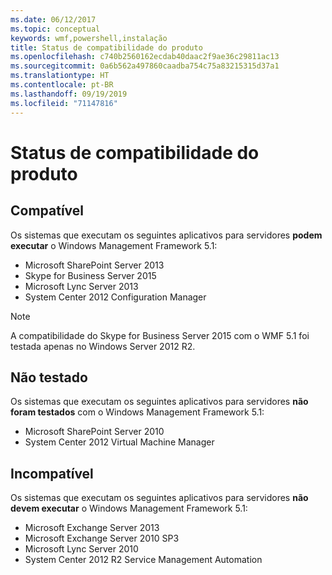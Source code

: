 ```yaml
---
ms.date: 06/12/2017
ms.topic: conceptual
keywords: wmf,powershell,instalação
title: Status de compatibilidade do produto
ms.openlocfilehash: c740b2560162ecdab40daac2f9ae36c29811ac13
ms.sourcegitcommit: 0a6b562a497860caadba754c75a83215315d37a1
ms.translationtype: HT
ms.contentlocale: pt-BR
ms.lasthandoff: 09/19/2019
ms.locfileid: "71147816"
---
```

# <a name="product-compatibility-status"></a>Status de compatibilidade do produto

## <a name="compatible"></a>Compatível

Os sistemas que executam os seguintes aplicativos para servidores **podem executar** o Windows Management Framework 5.1:

- Microsoft SharePoint Server 2013
- Skype for Business Server 2015
- Microsoft Lync Server 2013
- System Center 2012 Configuration Manager

> [!NOTE]
> A compatibilidade do Skype for Business Server 2015 com o WMF 5.1 foi testada apenas no Windows Server 2012 R2.

## <a name="not-tested"></a>Não testado

Os sistemas que executam os seguintes aplicativos para servidores **não foram testados** com o Windows Management Framework 5.1:

- Microsoft SharePoint Server 2010
- System Center 2012 Virtual Machine Manager

## <a name="incompatible"></a>Incompatível

Os sistemas que executam os seguintes aplicativos para servidores **não devem executar** o Windows Management Framework 5.1:

- Microsoft Exchange Server 2013
- Microsoft Exchange Server 2010 SP3
- Microsoft Lync Server 2010
- System Center 2012 R2 Service Management Automation
